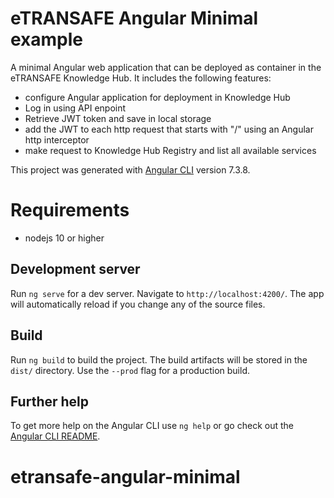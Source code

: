 # eTRANSAFE Angular Minimal example

A minimal Angular web application that can be deployed as container in the eTRANSAFE Knowledge Hub. It includes the following features:
- configure Angular application for deployment in Knowledge Hub
- Log in using API enpoint
- Retrieve JWT token and save in local storage
- add the JWT to each http request that starts with "/" using an Angular http interceptor
- make request to Knowledge Hub Registry and list all available services 

This project was generated with [Angular CLI](https://github.com/angular/angular-cli) version 7.3.8.

# Requirements
- nodejs 10 or higher

## Development server

Run `ng serve` for a dev server. Navigate to `http://localhost:4200/`. The app will automatically reload if you change any of the source files.

## Build

Run `ng build` to build the project. The build artifacts will be stored in the `dist/` directory. Use the `--prod` flag for a production build.

## Further help

To get more help on the Angular CLI use `ng help` or go check out the [Angular CLI README](https://github.com/angular/angular-cli/blob/master/README.md).
# etransafe-angular-minimal

